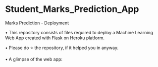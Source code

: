 # Student_Marks_Prediction_App
Marks Prediction - Deployment



• This repository consists of files required to deploy a Machine Learning Web App created with Flask on Heroku platform.


• Please do ⭐ the repository, if it helped you in anyway.

• A glimpse of the web app:


